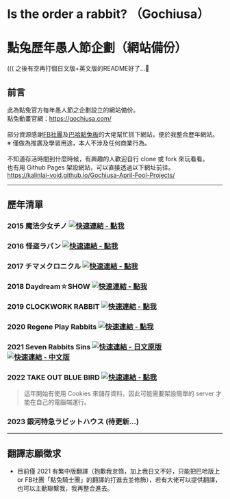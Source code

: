 # Is the order a rabbit? （Gochiusa）
# 點兔歷年愚人節企劃（網站備份）
((( 之後有空再打個日文版+英文版的README好了...🤔

## 前言
此為點兔官方每年愚人節之企劃設立的網站備份。<br>
點兔動畫官網：https://gochiusa.com/<br>
<br>
部分資源感謝[FB社團](https://www.facebook.com/groups/1473402019387376)及[巴哈點兔板](https://forum.gamer.com.tw/A.php?bsn=45294)的大佬幫忙抓下網站，便於我整合歷年網站。<br>
※ 僅做為推廣及學習用途，本人不涉及任何商業行為。<br>
<br>
不知道存活時間到什麼時候，有興趣的人歡迎自行 clone 或 fork 來玩看看。<br>
也有用 Github Pages 架設網站，可以直接透過以下網址前往。<br>
https://kalinlai-void.github.io/Gochiusa-April-Fool-Projects/<br>

---
## 歷年清單

### 2015 魔法少女チノ [![快速連結 - 點我](https://img.shields.io/badge/快速連結-點我-blue)](https://kalinlai-void.github.io/Gochiusa-April-Fool-Projects/gochiusa2015/index.html)

### 2016 怪盗ラパン [![快速連結 - 點我](https://img.shields.io/badge/快速連結-點我-blue)](https://kalinlai-void.github.io/Gochiusa-April-Fool-Projects/gochiusa2016/index.html)

### 2017 チマメクロニクル [![快速連結 - 點我](https://img.shields.io/badge/快速連結-點我-blue)](https://kalinlai-void.github.io/Gochiusa-April-Fool-Projects/gochiusa2017/index.html) 

### 2018 Daydream☆SHOW [![快速連結 - 點我](https://img.shields.io/badge/快速連結-點我-blue)](https://kalinlai-void.github.io/Gochiusa-April-Fool-Projects/gochiusa2018/index.html)

### 2019 CLOCKWORK RABBIT [![快速連結 - 點我](https://img.shields.io/badge/快速連結-點我-blue)](https://kalinlai-void.github.io/Gochiusa-April-Fool-Projects/gochiusa2019/index.html)

### 2020 Regene Play Rabbits [![快速連結 - 點我](https://img.shields.io/badge/快速連結-點我-blue)](https://kalinlai-void.github.io/Gochiusa-April-Fool-Projects/gochiusa2020/index.html)

### 2021 Seven Rabbits Sins [![快速連結 - 日文原版](https://img.shields.io/badge/快速連結-日文原版-blue)](https://kalinlai-void.github.io/Gochiusa-April-Fool-Projects/gochiusa2021/ja/index.html)  [![快速連結 - 中文版](https://img.shields.io/badge/快速連結-中文版-ff69b4)](https://kalinlai-void.github.io/Gochiusa-April-Fool-Projects/gochiusa2021/zh-tw/index.html)

### 2022 TAKE OUT BLUE BIRD [![快速連結 - 點我](https://img.shields.io/badge/快速連結-點我-blue)](https://kalinlai-void.github.io/Gochiusa-April-Fool-Projects/gochiusa2022/ja/index.html)
> 這年開始有使用 Cookies 來儲存資料，因此可能需要架設簡單的 server 才能在自己的電腦端運行。

### 2023 銀河特急ラビットハウス (待更新...)

---
## 翻譯志願徵求
- 目前僅 2021 有繁中版翻譯（抱歉我怠惰，加上我日文不好，只能把巴哈版上 or FB社團「點兔騎士團」的翻譯的打進去並修飾），若有大佬可以提供翻譯，也可以主動聯繫我，我再整合進去。